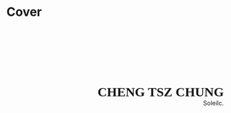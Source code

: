 Cover
=====================
<br>
<br>
<br>
<br>
<br>
<br>
<br>

**<p align="right"><span style="font-family:Josefin Sans; font-size:30px;">CHENG TSZ CHUNG<br></span>**
Soleilc.</p>

<br>
<br>
<br>
<br>
<br>
<br>
<br>